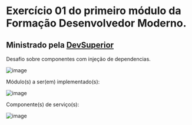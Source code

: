# Exercício 01 do primeiro módulo da Formação Desenvolvedor Moderno.
## Ministrado pela [DevSuperior](https://devsuperior.com.br)

Desafio sobre componentes com injeção de dependencias.

![image](https://github.com/cassiocoltri/desafio01/assets/94485441/aa88bbc1-03a3-4bcf-9669-d8366207f74b)


Módulo(s) a ser(em) implementado(s):

![image](https://github.com/cassiocoltri/desafio01/assets/94485441/836edefc-a471-4391-b233-1c664fbe3952)

Componente(s) de serviço(s):

![image](https://github.com/cassiocoltri/desafio01/assets/94485441/b024e16b-66d7-48a5-b4b7-13dab8d3caa6)

